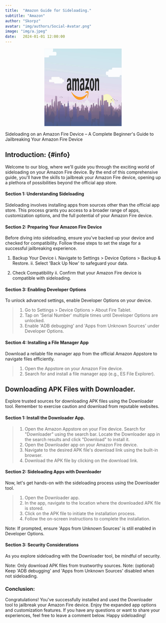 ```yaml
---
title:  "Amazon Guide for Sideloading."
subtitle: "Amazon"
author: "Skorpz"
avatar: "img/authors/Social-Avatar.png"
image: "img/a.jpeg"
date:   2024-01-01 12:00:00
---
```


<div style="text-align: center"><img src="img/blog-post/amazon/a.jpg" width="250" height="250" /></div>

Sideloading on an Amazon Fire Device – A Complete Beginner's Guide to Jailbreaking Your Amazon Fire Device

## Introduction: {#info} 
Welcome to our blog, where we'll guide you through the exciting world of sideloading on your Amazon Fire device. By the end of this comprehensive guide, you'll have the skills to jailbreak your Amazon Fire device, opening up a plethora of possibilities beyond the official app store.

#### Section 1: Understanding Sideloading
Sideloading involves installing apps from sources other than the official app store. This process grants you access to a broader range of apps, customization options, and the full potential of your Amazon Fire device.

#### Section 2: Preparing Your Amazon Fire Device
Before diving into sideloading, ensure you've backed up your device and checked for compatibility. Follow these steps to set the stage for a successful jailbreaking experience.

   1. Backup Your Device
   i. Navigate to Settings > Device Options > Backup & Restore.
   ii. Select 'Back Up Now' to safeguard your data.

   2. Check Compatibility
     ii. Confirm that your Amazon Fire device is compatible with sideloading.

#### Section 3: Enabling Developer Options
To unlock advanced settings, enable Developer Options on your device.

>   1. Go to Settings > Device Options > About Fire Tablet.
>   2. Tap on 'Serial Number' multiple times until Developer Options are unlocked.
>   3. Enable 'ADB debugging' and 'Apps from Unknown Sources' under Developer Options.

#### Section 4: Installing a File Manager App
Download a reliable file manager app from the official Amazon Appstore to navigate files efficiently.

>   1. Open the Appstore on your Amazon Fire device.
>   2. Search for and install a file manager app (e.g., ES File Explorer).

## Downloading APK Files with Downloader.
Explore trusted sources for downloading APK files using the Downloader tool. Remember to exercise caution and download from reputable websites.

#### Section 1: Install the Downloader App.
> 1. Open the Amazon Appstore on your Fire device.
> Search for "Downloader" using the search bar.
> Locate the Downloader app in the search results and click "Download" to install it.
> 2. Open the Downloader app on your Amazon Fire device.
> 3. Navigate to the desired APK file's download link using the built-in browser.
> 4. Download the APK file by clicking on the download link.

#### Section 2: Sideloading Apps with Downloader
Now, let's get hands-on with the sideloading process using the Downloader tool.

> 1. Open the Downloader app.
> 2. In the app, navigate to the location where the downloaded APK file is stored.
> 3. Click on the APK file to initiate the installation process.
> 4. Follow the on-screen instructions to complete the installation.

Note: If prompted, ensure 'Apps from Unknown Sources' is still enabled in Developer Options.

#### Section 3: Security Considerations
As you explore sideloading with the Downloader tool, be mindful of security.

Note: Only download APK files from trustworthy sources.
Note: (optional) Keep 'ADB debugging' and 'Apps from Unknown Sources' disabled when not sideloading.

### Conclusion:
Congratulations! You've successfully installed and used the Downloader tool to jailbreak your Amazon Fire device. Enjoy the expanded app options and customization features. If you have any questions or want to share your experiences, feel free to leave a comment below. Happy sideloading!